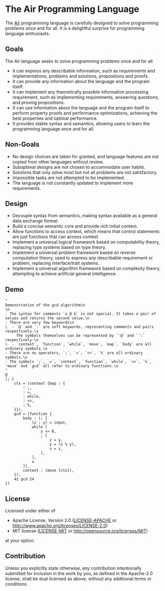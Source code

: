 # The Air Programming Language

The [Air](https://github.com/LambdaAlpha/airlang) programming language is carefully designed to solve programming problems once and for all. It is a delightful surprise for programming language enthusiasts.

## Goals

The Air language seeks to solve programming problems once and for all.

- It can express any describable information, such as requirements and implementations, problems and solutions, propositions and proofs.
- It can provide any information about the language and the program itself.
- It can implement any theoretically possible information processing requirement, such as implementing requirements, answering questions, and proving propositions.
- It can use information about the language and the program itself to perform property proofs and performance optimizations, achieving the best properties and optimal performance.
- It provides stable syntax and semantics, allowing users to learn the programming language once and for all.

## Non-Goals

- No design choices are taken for granted, and language features are not copied from other languages without review.
- Suboptimal designs are not chosen to accommodate user habits.
- Solutions that only solve most but not all problems are not satisfactory.
- Impossible tasks are not attempted to be implemented.
- The language is not constantly updated to implement more requirements.

## Design

- Decouple syntax from semantics, making syntax available as a general data exchange format.
- Build a concise semantic core and provide rich initial context.
- Allow functions to access context, which means that control statements are just functions that can access context.
- Implement a universal logical framework based on computability theory, replacing type systems based on type theory.
- Implement a universal problem framework based on reverse computation theory, used to express any describable requirement or problem, replacing interface/trait systems.
- Implement a universal algorithm framework based on complexity theory, attempting to achieve artificial general intelligence.

## Demo

```Air
"
Demonstration of the gcd algorithm\n
\n
- The syntax for comments `a @ b` is not special. It takes a pair of values and returns the second value.\n
- There are very few keywords\n
\  - `@` and `:` are soft keywords, representing comments and pairs respectively.\s
     The symbols themselves can be represented by `'@` and `':` respectively.\n
\  - `context`, `function`, `while`, `move`, `map`, `body` are all ordinary symbols.\n
- There are no operators, `;`, `=`, `<>`, `%` are all ordinary symbols.\n
- The symbols `;`, `=`, `context`, `function`, `while`, `<>`, `%`, `move` and `gcd` all refer to ordinary functions.\n
"
@
(; [
    ctx = (context {map : {
        : ;,
        : =,
        : while,
        : <>,
        : %,
    }}),
    gcd = (function {
        body : (; [
            (x : y) = input,
            while [
                y <> 0,
                ; [
                    z = y,
                    y = (x % y),
                    x = z,
                ],
            ],
            x
        ]),
        context : (move [ctx]),
    }),
    42 gcd 24
])
```

## License

Licensed under either of

* Apache License, Version 2.0
  ([LICENSE-APACHE](LICENSE-APACHE) or <http://www.apache.org/licenses/LICENSE-2.0>)
* MIT license
  ([LICENSE-MIT](LICENSE-MIT) or <http://opensource.org/licenses/MIT>)

at your option.

## Contribution

Unless you explicitly state otherwise, any contribution intentionally submitted
for inclusion in the work by you, as defined in the Apache-2.0 license, shall be
dual licensed as above, without any additional terms or conditions.
